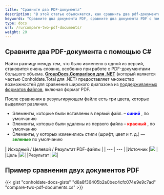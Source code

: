 ```yaml
---
title: "Сравните два PDF-документа"
description: "В этой статье объясняется, как сравнить два pdf-документа с помощью API GroupDocs.Comparison, который является частью Conholdate.Total для .NET."
keywords: "Сравните два документа PDF, сравните два документа PDF с помощью С#"
type: docs
url: /ru/compare-two-pdf-documents/
weight: 20
---
```

## Сравните два PDF-документа с помощью C#

Найти разницу между тем, что было изменено в одной из версий, становится очень сложно, особенно при работе с PDF-документами большого объема. **[GroupDocs.Comparison для .NET](https://products.groupdocs.com/comparison/net)** (который является частью Conholdate.Total для .NET) предоставляет множество возможностей для сравнения широкого диапазона из [поддерживаемых форматов файлов](https://docs.groupdocs.com/comparison/net/supported-document-formats/), включая формат PDF.

После сравнения в результирующем файле есть три цвета, которые выделяют различия.

* Элементы, которые были вставлены в первый файл. – <font color="blue">**синий**</font> , по умолчанию
* Элементы, которые были удалены из первого файла – <font color="red">**красный**</font> , по умолчанию
* Элементы, у которых изменились стили (шрифт, цвет и т. д.) — <font color="green">**зеленые**</font> по умолчанию

| Исходный / Целевой / Результат PDF-файлы |
| --- | --- |
|Источник |![](https://docs.groupdocs.com/comparison/net/images/how-to-compare-pdf-1.png) |
|Цель |![](https://docs.groupdocs.com/comparison/net/images/how-to-compare-pdf-2.png)|
|Результат |![](https://docs.groupdocs.com/comparison/net/images/how-to-compare-pdf-3.png)|

## Пример сравнения двух документов PDF

{{< gist "conholdate-docs-gists" "d8a8f36405b2a0bec4cfc074e9e9c7ad" "compare-two-pdf-documents.cs" >}}









